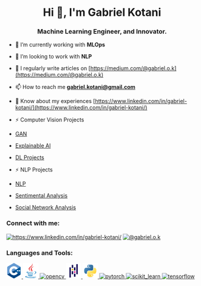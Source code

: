 <h1 align="center">Hi 👋, I'm Gabriel Kotani</h1>
<h3 align="center">Machine Learning Engineer, and Innovator.</h3>

- 🔭 I’m currently working with **MLOps**

- 👯 I’m looking to work with **NLP**

- 📝 I regularly write articles on [https://medium.com/@gabriel.o.k](https://medium.com/@gabriel.o.k)

- 📫 How to reach me **gabriel.kotani@gmail.com**

- 📄 Know about my experiences [https://www.linkedin.com/in/gabriel-kotani/](https://www.linkedin.com/in/gabriel-kotani/)

- ⚡ Computer Vision Projects
- [GAN](https://github.com/Gab314/GAN-style-transfer)
- [Explainable AI](https://github.com/Gab314/xai-saliency-maps)
- [DL Projects](https://github.com/Gab314/python_projects)

- ⚡ NLP Projects
- [NLP](https://github.com/Gab314/python_projects/tree/main/NLP_AIRBNB)
- [Sentimental Analysis](https://github.com/Gab314/python_projects/tree/main/NLP_COVID)
- [Social Network Analysis](https://github.com/Gab314/python_projects/tree/main/SNA_BEHANCE)

<h3 align="left">Connect with me:</h3>
<p align="left">
<a href="https://linkedin.com/in/https://www.linkedin.com/in/gabriel-kotani/" target="blank"><img align="center" src="https://raw.githubusercontent.com/rahuldkjain/github-profile-readme-generator/master/src/images/icons/Social/linked-in-alt.svg" alt="https://www.linkedin.com/in/gabriel-kotani/" height="30" width="40" /></a>
<a href="https://medium.com/@gabriel.o.k" target="blank"><img align="center" src="https://raw.githubusercontent.com/rahuldkjain/github-profile-readme-generator/master/src/images/icons/Social/medium.svg" alt="@gabriel.o.k" height="30" width="40" /></a>
</p>

<h3 align="left">Languages and Tools:</h3>
<p align="left"> <a href="https://www.w3schools.com/cpp/" target="_blank" rel="noreferrer"> <img src="https://raw.githubusercontent.com/devicons/devicon/master/icons/cplusplus/cplusplus-original.svg" alt="cplusplus" width="40" height="40"/> </a> <a href="https://www.java.com" target="_blank" rel="noreferrer"> <img src="https://raw.githubusercontent.com/devicons/devicon/master/icons/java/java-original.svg" alt="java" width="40" height="40"/> </a> <a href="https://opencv.org/" target="_blank" rel="noreferrer"> <img src="https://www.vectorlogo.zone/logos/opencv/opencv-icon.svg" alt="opencv" width="40" height="40"/> </a> <a href="https://pandas.pydata.org/" target="_blank" rel="noreferrer"> <img src="https://raw.githubusercontent.com/devicons/devicon/2ae2a900d2f041da66e950e4d48052658d850630/icons/pandas/pandas-original.svg" alt="pandas" width="40" height="40"/> </a> <a href="https://www.python.org" target="_blank" rel="noreferrer"> <img src="https://raw.githubusercontent.com/devicons/devicon/master/icons/python/python-original.svg" alt="python" width="40" height="40"/> </a> <a href="https://pytorch.org/" target="_blank" rel="noreferrer"> <img src="https://www.vectorlogo.zone/logos/pytorch/pytorch-icon.svg" alt="pytorch" width="40" height="40"/> </a> <a href="https://scikit-learn.org/" target="_blank" rel="noreferrer"> <img src="https://upload.wikimedia.org/wikipedia/commons/0/05/Scikit_learn_logo_small.svg" alt="scikit_learn" width="40" height="40"/> </a> <a href="https://www.tensorflow.org" target="_blank" rel="noreferrer"> <img src="https://www.vectorlogo.zone/logos/tensorflow/tensorflow-icon.svg" alt="tensorflow" width="40" height="40"/> </a> </p>
